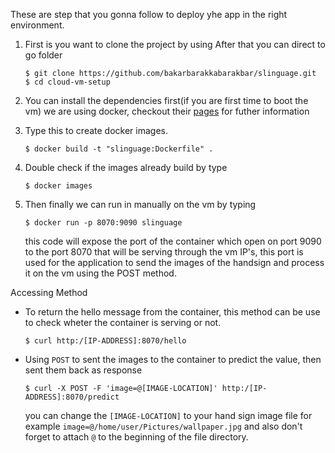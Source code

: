 These are step that you gonna follow to deploy yhe app in the right environment.

1. First is you want to clone the project by using After that you can direct to go folder
    ```
    $ git clone https://github.com/bakarbarakkabarakbar/slinguage.git
    $ cd cloud-vm-setup
    ```
2. You can install the dependencies first(if you are first time to boot the vm) we are using docker, checkout their [pages](https://docs.docker.com/engine/install/ubuntu/) for futher information

3. Type this to create docker images.
    ```
    $ docker build -t "slinguage:Dockerfile" .
    ```
4. Double check if the images already build by type
    ```
    $ docker images
    ```
5. Then finally we can run in manually on the vm by typing
    ```
    $ docker run -p 8070:9090 slinguage
    ```
    this code will expose the port of the container which open on port 9090 to the port 8070 that will be serving through the vm IP's, this port is used for the application to send the images of the handsign and process it on the vm using the POST method.
    
    
Accessing Method
    
* To return the hello message from the container, this method can be use to check wheter the container is serving or not.
    
    ```
    $ curl http:/[IP-ADDRESS]:8070/hello
    ```
* Using `POST` to sent the images to the container to predict the value, then sent them back as response
    
    ```
    $ curl -X POST -F 'image=@[IMAGE-LOCATION]' http:/[IP-ADDRESS]:8070/predict
    ```
    
    you can change the `[IMAGE-LOCATION]` to your hand sign image file for example `image=@/home/user/Pictures/wallpaper.jpg` and also don't forget to attach `@` to the beginning of the file directory.
    

